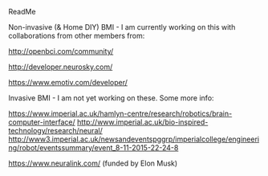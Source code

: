 ReadMe

Non-invasive (& Home DIY) BMI - I am currently working on this with collaborations from other members from:

http://openbci.com/community/

http://developer.neurosky.com/

https://www.emotiv.com/developer/



Invasive BMI - I am not yet working on these. Some more info:

https://www.imperial.ac.uk/hamlyn-centre/research/robotics/brain-computer-interface/
http://www.imperial.ac.uk/bio-inspired-technology/research/neural/
http://www3.imperial.ac.uk/newsandeventspggrp/imperialcollege/engineering/robot/eventssummary/event_8-11-2015-22-24-8

https://www.neuralink.com/
(funded by Elon Musk)

